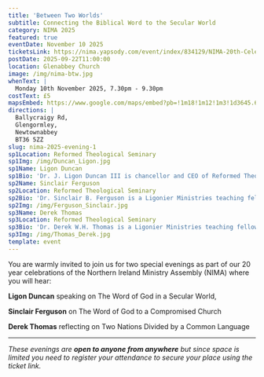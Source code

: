 ```yaml
---
title: 'Between Two Worlds'
subtitle: Connecting the Biblical Word to the Secular World
category: NIMA 2025
featured: true
eventDate: November 10 2025
ticketsLink: https://nima.yapsody.com/event/index/834129/NIMA-20th-Celebration-Monday-Evening-Event
postDate: 2025-09-22T11:00:00
location: Glenabbey Church
image: /img/nima-btw.jpg
whenText: |
  Monday 10th November 2025, 7.30pm - 9.30pm
costText: £5
mapsEmbed: https://www.google.com/maps/embed?pb=!1m18!1m12!1m3!1d3645.6236751214624!2d-5.9722305222235414!3d54.68688067270845!2m3!1f0!2f0!3f0!3m2!1i1024!2i768!4f13.1!3m3!1m2!1s0x4861a62f15167c87%3A0xbdaf7fd3f7eba25d!2sGlenabbey%20Church!5e1!3m2!1sen!2suk!4v1758536171689!5m2!1sen!2suk
directions: |
  Ballycraigy Rd,
  Glengormley, 
  Newtownabbey
  BT36 5ZZ
slug: nima-2025-evening-1
sp1Location: Reformed Theological Seminary
sp1Img: /img/Duncan_Ligon.jpg
sp1Name: Ligon Duncan
sp1Bio: 'Dr. J. Ligon Duncan III is chancellor and CEO of Reformed Theological Seminary, where he is also the John E. Richards Professor of Systematic and Historical Theology. Dr. Duncan has written, edited, and contributed to several books including Preaching the Cross, Women’s Ministry in the Local Church, Should We Leave Our Churches?, and Fear Not!'
sp2Name: Sinclair Ferguson
sp2Location: Reformed Theological Seminary
sp2Bio: 'Dr. Sinclair B. Ferguson is a Ligonier Ministries teaching fellow, vice-chairman of Ligonier Ministries, and Chancellor’s Professor of Systematic Theology at Reformed Theological Seminary. He is author of many books, including The Whole Christ, Maturity, and Devoted to God’s Church. Dr. Ferguson is also host of the podcast Things Unseen.'
sp2Img: /img/Ferguson_Sinclair.jpg
sp3Name: Derek Thomas
sp3Location: Reformed Theological Seminary
sp3Bio: 'Dr. Derek W.H. Thomas is a Ligonier Ministries teaching fellow and Chancellor’s Professor of Systematic and Pastoral Theology at Reformed Theological Seminary. He is author of many books, including Heaven on Earth, Strength for the Weary, and Let Us Worship God.'
sp3Img: /img/Thomas_Derek.jpg
template: event
---
```


You are warmly invited to join us for two special evenings as part of our 20 year celebrations of the Northern Ireland Ministry Assembly (NIMA) where you will hear:

**Ligon Duncan** speaking on The Word of God in a Secular World,

**Sinclair Ferguson** on The Word of God to a Compromised Church

**Derek Thomas** reflecting on Two Nations Divided by a Common Language

---

_These evenings are **open to anyone from anywhere** but since space is limited you need to register your attendance to secure your place using the ticket link._
